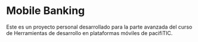 # Mobile Banking

Este es un proyecto personal desarrollado para la parte avanzada del curso de Herramientas de desarrollo en plataformas móviles de pacifiTIC.